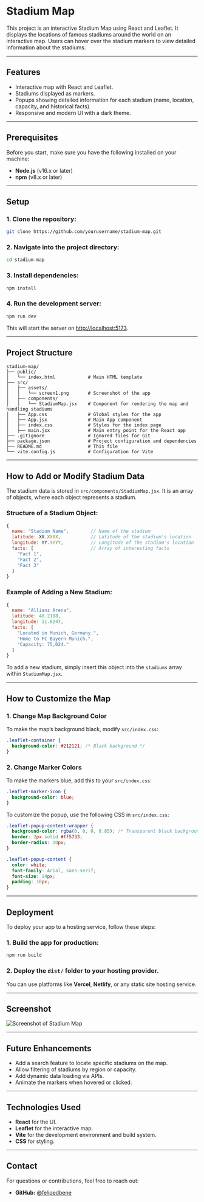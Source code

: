 
# Stadium Map

This project is an interactive Stadium Map using React and Leaflet. It displays the locations of famous stadiums around the world on an interactive map. Users can hover over the stadium markers to view detailed information about the stadiums.

---

## Features

- Interactive map with React and Leaflet.
- Stadiums displayed as markers.
- Popups showing detailed information for each stadium (name, location, capacity, and historical facts).
- Responsive and modern UI with a dark theme.

---

## Prerequisites

Before you start, make sure you have the following installed on your machine:

- **Node.js** (v16.x or later)
- **npm** (v8.x or later)

---

## Setup

### 1. Clone the repository:
```bash
git clone https://github.com/yourusername/stadium-map.git
```

### 2. Navigate into the project directory:
```bash
cd stadium-map
```

### 3. Install dependencies:
```bash
npm install
```

### 4. Run the development server:
```bash
npm run dev
```
This will start the server on [http://localhost:5173](http://localhost:5173).

---

## Project Structure

```
stadium-map/
├── public/
│   └── index.html            # Main HTML template
├── src/
│   ├── assets/
│   │   └── screen1.png       # Screenshot of the app
│   ├── components/
│   │   └── StadiumMap.jsx    # Component for rendering the map and handling stadiums
│   ├── App.css               # Global styles for the app
│   ├── App.jsx               # Main App component
│   ├── index.css             # Styles for the index page
│   ├── main.jsx              # Main entry point for the React app
├── .gitignore                # Ignored files for Git
├── package.json              # Project configuration and dependencies
├── README.md                 # This file
└── vite.config.js            # Configuration for Vite
```

---

## How to Add or Modify Stadium Data

The stadium data is stored in `src/components/StadiumMap.jsx`. It is an array of objects, where each object represents a stadium.

### Structure of a Stadium Object:
```javascript
{
  name: "Stadium Name",        // Name of the stadium
  latitude: XX.XXXX,           // Latitude of the stadium's location
  longitude: YY.YYYY,          // Longitude of the stadium's location
  facts: [                     // Array of interesting facts
    "Fact 1",
    "Fact 2",
    "Fact 3"
  ]
}
```

### Example of Adding a New Stadium:
```javascript
{
  name: "Allianz Arena",
  latitude: 48.2188,
  longitude: 11.6247,
  facts: [
    "Located in Munich, Germany.",
    "Home to FC Bayern Munich.",
    "Capacity: 75,024."
  ]
}
```

To add a new stadium, simply insert this object into the `stadiums` array within `StadiumMap.jsx`.

---

## How to Customize the Map

### 1. Change Map Background Color

To make the map’s background black, modify `src/index.css`:
```css
.leaflet-container {
  background-color: #212121; /* Black background */
}
```

### 2. Change Marker Colors

To make the markers blue, add this to your `src/index.css`:
```css
.leaflet-marker-icon {
  background-color: blue;
}
```

To customize the popup, use the following CSS in `src/index.css`:
```css
.leaflet-popup-content-wrapper {
  background-color: rgba(0, 0, 0, 0.85); /* Transparent black background */
  border: 2px solid #ff5733;
  border-radius: 10px;
}

.leaflet-popup-content {
  color: white;
  font-family: Arial, sans-serif;
  font-size: 14px;
  padding: 10px;
}
```

---

## Deployment

To deploy your app to a hosting service, follow these steps:

### 1. Build the app for production:
```bash
npm run build
```

### 2. Deploy the `dist/` folder to your hosting provider.

You can use platforms like **Vercel**, **Netlify**, or any static site hosting service.

---

## Screenshot

![Screenshot of Stadium Map](src/assets/screen1.png)

---

## Future Enhancements

- Add a search feature to locate specific stadiums on the map.
- Allow filtering of stadiums by region or capacity.
- Add dynamic data loading via APIs.
- Animate the markers when hovered or clicked.

---

## Technologies Used

- **React** for the UI.
- **Leaflet** for the interactive map.
- **Vite** for the development environment and build system.
- **CSS** for styling.

---

## Contact

For questions or contributions, feel free to reach out:

- **GitHub:** [@felipedbene](https://github.com/felipedbene)
